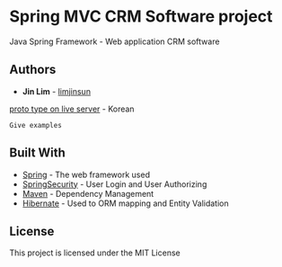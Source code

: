 # Spring MVC CRM Software project

Java Spring Framework - Web application CRM software

## Authors

* **Jin Lim** - [limjinsun](https://github.com/limjinsun)

[proto type on live server](https://liffeyireland.com) - Korean

<!--
![screenshot1](./pics/a.png "s1")
![screenshot2](./pics/b.png "s2") -->



```
Give examples
```

## Built With

* [Spring](https://spring.io/) - The web framework used
* [SpringSecurity](https://spring.io/projects/spring-security/) - User Login and User Authorizing
* [Maven](https://maven.apache.org/) - Dependency Management
* [Hibernate](http://hibernate.org/) - Used to ORM mapping and Entity Validation

## License

This project is licensed under the MIT License
